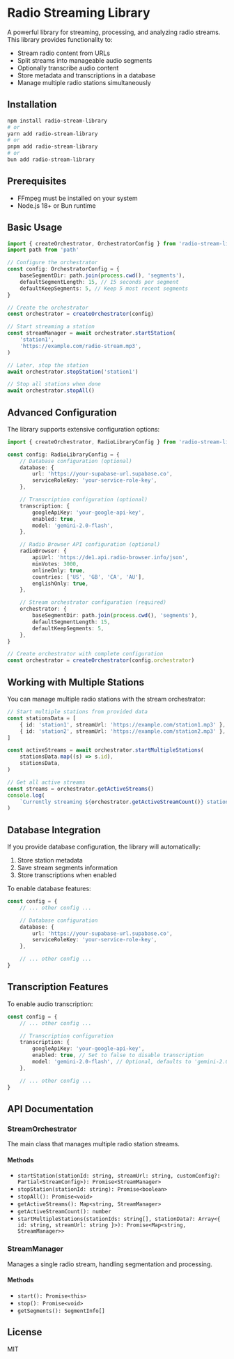# Radio Streaming Library

A powerful library for streaming, processing, and analyzing radio streams. This library provides functionality to:

- Stream radio content from URLs
- Split streams into manageable audio segments
- Optionally transcribe audio content
- Store metadata and transcriptions in a database
- Manage multiple radio stations simultaneously

## Installation

```bash
npm install radio-stream-library
# or
yarn add radio-stream-library
# or
pnpm add radio-stream-library
# or
bun add radio-stream-library
```

## Prerequisites

- FFmpeg must be installed on your system
- Node.js 18+ or Bun runtime

## Basic Usage

```typescript
import { createOrchestrator, OrchestratorConfig } from 'radio-stream-library'
import path from 'path'

// Configure the orchestrator
const config: OrchestratorConfig = {
    baseSegmentDir: path.join(process.cwd(), 'segments'),
    defaultSegmentLength: 15, // 15 seconds per segment
    defaultKeepSegments: 5, // Keep 5 most recent segments
}

// Create the orchestrator
const orchestrator = createOrchestrator(config)

// Start streaming a station
const streamManager = await orchestrator.startStation(
    'station1',
    'https://example.com/radio-stream.mp3',
)

// Later, stop the station
await orchestrator.stopStation('station1')

// Stop all stations when done
await orchestrator.stopAll()
```

## Advanced Configuration

The library supports extensive configuration options:

```typescript
import { createOrchestrator, RadioLibraryConfig } from 'radio-stream-library'

const config: RadioLibraryConfig = {
    // Database configuration (optional)
    database: {
        url: 'https://your-supabase-url.supabase.co',
        serviceRoleKey: 'your-service-role-key',
    },

    // Transcription configuration (optional)
    transcription: {
        googleApiKey: 'your-google-api-key',
        enabled: true,
        model: 'gemini-2.0-flash',
    },

    // Radio Browser API configuration (optional)
    radioBrowser: {
        apiUrl: 'https://de1.api.radio-browser.info/json',
        minVotes: 3000,
        onlineOnly: true,
        countries: ['US', 'GB', 'CA', 'AU'],
        englishOnly: true,
    },

    // Stream orchestrator configuration (required)
    orchestrator: {
        baseSegmentDir: path.join(process.cwd(), 'segments'),
        defaultSegmentLength: 15,
        defaultKeepSegments: 5,
    },
}

// Create orchestrator with complete configuration
const orchestrator = createOrchestrator(config.orchestrator)
```

## Working with Multiple Stations

You can manage multiple radio stations with the stream orchestrator:

```typescript
// Start multiple stations from provided data
const stationsData = [
    { id: 'station1', streamUrl: 'https://example.com/station1.mp3' },
    { id: 'station2', streamUrl: 'https://example.com/station2.mp3' },
]

const activeStreams = await orchestrator.startMultipleStations(
    stationsData.map((s) => s.id),
    stationsData,
)

// Get all active streams
const streams = orchestrator.getActiveStreams()
console.log(
    `Currently streaming ${orchestrator.getActiveStreamCount()} stations`,
)
```

## Database Integration

If you provide database configuration, the library will automatically:

1. Store station metadata
2. Save stream segments information
3. Store transcriptions when enabled

To enable database features:

```typescript
const config = {
    // ... other config ...

    // Database configuration
    database: {
        url: 'https://your-supabase-url.supabase.co',
        serviceRoleKey: 'your-service-role-key',
    },

    // ... other config ...
}
```

## Transcription Features

To enable audio transcription:

```typescript
const config = {
    // ... other config ...

    // Transcription configuration
    transcription: {
        googleApiKey: 'your-google-api-key',
        enabled: true, // Set to false to disable transcription
        model: 'gemini-2.0-flash', // Optional, defaults to 'gemini-2.0-flash'
    },

    // ... other config ...
}
```

## API Documentation

### StreamOrchestrator

The main class that manages multiple radio station streams.

#### Methods

- `startStation(stationId: string, streamUrl: string, customConfig?: Partial<StreamConfig>): Promise<StreamManager>`
- `stopStation(stationId: string): Promise<boolean>`
- `stopAll(): Promise<void>`
- `getActiveStreams(): Map<string, StreamManager>`
- `getActiveStreamCount(): number`
- `startMultipleStations(stationIds: string[], stationData?: Array<{ id: string, streamUrl: string }>): Promise<Map<string, StreamManager>>`

### StreamManager

Manages a single radio stream, handling segmentation and processing.

#### Methods

- `start(): Promise<this>`
- `stop(): Promise<void>`
- `getSegments(): SegmentInfo[]`

## License

MIT
